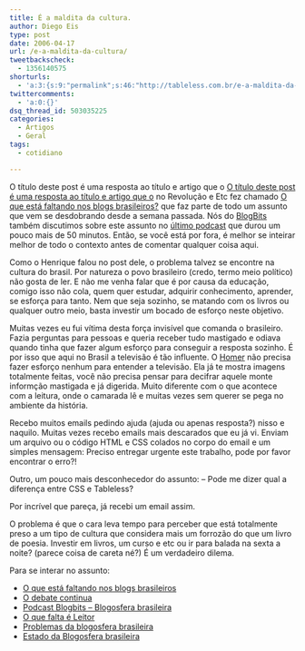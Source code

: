 ```yaml
---
title: É a maldita da cultura.
author: Diego Eis
type: post
date: 2006-04-17
url: /e-a-maldita-da-cultura/
tweetbackscheck:
  - 1356140575
shorturls:
  - 'a:3:{s:9:"permalink";s:46:"http://tableless.com.br/e-a-maldita-da-cultura";s:7:"tinyurl";s:26:"http://tinyurl.com/4x4abgw";s:4:"isgd";s:19:"http://is.gd/1aMpW6";}'
twittercomments:
  - 'a:0:{}'
dsq_thread_id: 503035225
categories:
  - Artigos
  - Geral
tags:
  - cotidiano

---
```

O título deste post é uma resposta ao título e artigo que o [O título deste post é uma resposta ao título e artigo que o][1] no Revolução e Etc fez chamado [O que está faltando nos blogs brasileiros?][2] que faz parte de todo um assunto que vem se desdobrando desde a semana passada. Nós do [BlogBits][3] também discutimos sobre este assunto no [último podcast][4] que durou um pouco mais de 50 minutos. Então, se você está por fora, é melhor se inteirar melhor de todo o contexto antes de comentar qualquer coisa aqui.

Como o Henrique falou no post dele, o problema talvez se encontre na cultura do brasil. Por natureza o povo brasileiro (credo, termo meio político) não gosta de ler. E não me venha falar que é por causa da educação, comigo isso não cola, quem quer estudar, adquirir conhecimento, aprender, se esforça para tanto. Nem que seja sozinho, se matando com os livros ou qualquer outro meio, basta investir um bocado de esforço neste objetivo.

Muitas vezes eu fui vítima desta força invisível que comanda o brasileiro. Fazia perguntas para pessoas e queria receber tudo mastigado e odiava quando tinha que fazer algum esforço para conseguir a resposta sozinho. É por isso que aqui no Brasil a televisão é tão influente. O [Homer][5] não precisa fazer esforço nenhum para entender a televisão. Ela já te mostra imagens totalmente feitas, você não precisa pensar para decifrar aquele monte informção mastigada e já digerida. Muito diferente com o que acontece com a leitura, onde o camarada lê e muitas vezes sem querer se pega no ambiente da história.

Recebo muitos emails pedindo ajuda (ajuda ou apenas resposta?) nisso e naquilo. Muitas vezes recebo emails mais descarados que eu já vi. Enviam um arquivo ou o código HTML e CSS colados no corpo do email e um simples mensagem: Preciso entregar urgente este trabalho, pode por favor encontrar o erro?!
  
Outro, um pouco mais desconhecedor do assunto: &#8211; Pode me dizer qual a diferença entre CSS e Tableless?
  
Por incrível que pareça, já recebi um email assim.

O problema é que o cara leva tempo para perceber que está totalmente preso a um tipo de cultura que considera mais um forrozão do que um livro de poesia. Investir em livros, um curso e etc ou ir para balada na sexta a noite? (parece coisa de careta né?) É um verdadeiro dilema.

Para se interar no assunto: 

  * [O que está faltando nos blogs brasileiros][2]
  * [O debate continua][6]
  * [Podcast Blogbits &#8211; Blogosfera brasileira][4]
  * [O que falta é Leitor][7]
  * [Problemas da blogosfera brasileira][8]
  * [Estado da Blogosfera brasileira][9]

 [1]: http://www.revolucao.etc.br/
 [2]: http://www.revolucao.etc.br/archives/o-que-esta-faltando-nos-blogs-brasileiros/
 [3]: http://blogbits.com.br/
 [4]: http://blogbits.com.br/arquivo/blogbits-podcast-6-blogosfera-brasileira
 [5]: http://www.primeiraleitura.com.br/auto/entenda.php?id=6715
 [6]: http://www.meiobit.com/arq/007772.html
 [7]: http://blog.fabioseixas.com.br/archives/2006/04/o_que_falta_e_c.html
 [8]: http://www.blogajuda.com.br/blogosfera/2006/04/17/problemas-da-blogosfera-brasileira/
 [9]: http://www.guileite.com/archives/2006/04/_uma_discussao.html